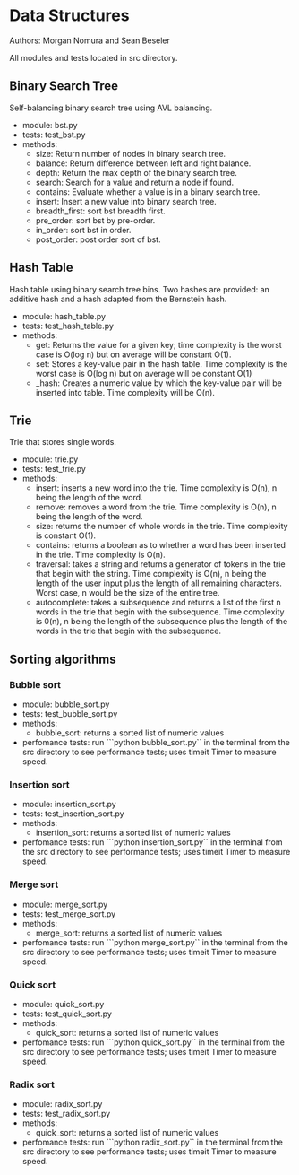 # Data Structures
Authors: Morgan Nomura and Sean Beseler

All modules and tests located in src directory.

## Binary Search Tree
Self-balancing binary search tree using AVL balancing.
- module: bst.py
- tests: test_bst.py
- methods:
    - size: Return number of nodes in binary search tree.
    - balance: Return difference between left and right balance.
    - depth: Return the max depth of the binary search tree.
    - search: Search for a value and return a node if found.
    - contains: Evaluate whether a value is in a binary search tree.
    - insert: Insert a new value into binary search tree.
    - breadth_first: sort bst breadth first.
    - pre_order: sort bst by pre-order.
    - in_order: sort bst in order.
    - post_order: post order sort of bst.

## Hash Table
Hash table using binary search tree bins. Two hashes are provided: an additive hash and a hash adapted from the Bernstein hash.
- module: hash_table.py
- tests: test_hash_table.py
- methods:
    - get: Returns the value for a given key; time complexity is the worst case is O(log n) but on average will be constant O(1).
    - set: Stores a key-value pair in the hash table. Time complexity is the worst case is O(log n) but on average will be constant O(1)
    - _hash: Creates a numeric value by which the key-value pair will be inserted into table. Time complexity will be O(n).

## Trie
Trie that stores single words.
- module: trie.py
- tests: test_trie.py
- methods:
    - insert: inserts a new word into the trie. Time complexity is O(n), n being the length of the word.
    - remove: removes a word from the trie. Time complexity is O(n), n being the length of the word.
    - size: returns the number of whole words in the trie. Time complexity is constant O(1).
    - contains: returns a boolean as to whether a word has been inserted in the trie. Time complexity is O(n).
    - traversal: takes a string and returns a generator of tokens in the trie that begin with the string. Time complexity is O(n), n being the length of the user input plus the length of all remaining characters. Worst case, n would be the size of the entire tree.
    - autocomplete: takes a subsequence and returns a list of the first n words in the trie that begin with the subsequence. Time complexity is 0(n), n being the length of the subsequence plus the length of the words in the trie that begin with the subsequence.

## Sorting algorithms
### Bubble sort
- module: bubble_sort.py
- tests: test_bubble_sort.py
- methods:
    - bubble_sort: returns a sorted list of numeric values
- perfomance tests: run ```python bubble_sort.py`` in the terminal from the src directory to see performance tests; uses timeit Timer to measure speed.

### Insertion sort
- module: insertion_sort.py
- tests: test_insertion_sort.py
- methods:
    - insertion_sort: returns a sorted list of numeric values
- perfomance tests: run ```python insertion_sort.py`` in the terminal from the src directory to see performance tests; uses timeit Timer to measure speed.

### Merge sort
- module: merge_sort.py
- tests: test_merge_sort.py
- methods:
    - merge_sort: returns a sorted list of numeric values
- perfomance tests: run ```python merge_sort.py`` in the terminal from the src directory to see performance tests; uses timeit Timer to measure speed.

### Quick sort
- module: quick_sort.py
- tests: test_quick_sort.py
- methods:
    - quick_sort: returns a sorted list of numeric values
- perfomance tests: run ```python quick_sort.py`` in the terminal from the src directory to see performance tests; uses timeit Timer to measure speed.

### Radix sort
- module: radix_sort.py
- tests: test_radix_sort.py
- methods:
    - quick_sort: returns a sorted list of numeric values
- perfomance tests: run ```python radix_sort.py`` in the terminal from the src directory to see performance tests; uses timeit Timer to measure speed.
